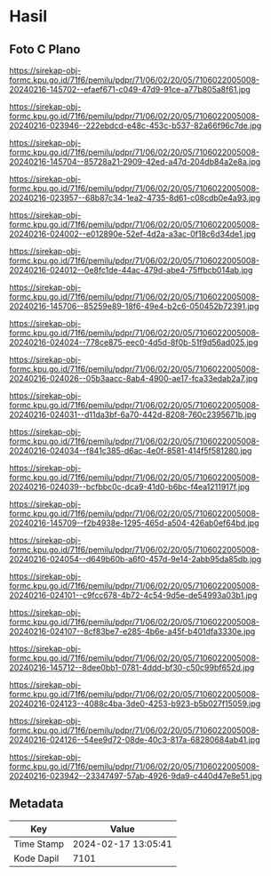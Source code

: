 # Hasil

## Foto C Plano

https://sirekap-obj-formc.kpu.go.id/71f6/pemilu/pdpr/71/06/02/20/05/7106022005008-20240216-145702--efaef671-c049-47d9-91ce-a77b805a8f61.jpg

https://sirekap-obj-formc.kpu.go.id/71f6/pemilu/pdpr/71/06/02/20/05/7106022005008-20240216-023946--222ebdcd-e48c-453c-b537-82a66f96c7de.jpg

https://sirekap-obj-formc.kpu.go.id/71f6/pemilu/pdpr/71/06/02/20/05/7106022005008-20240216-145704--85728a21-2909-42ed-a47d-204db84a2e8a.jpg

https://sirekap-obj-formc.kpu.go.id/71f6/pemilu/pdpr/71/06/02/20/05/7106022005008-20240216-023957--68b87c34-1ea2-4735-8d61-c08cdb0e4a93.jpg

https://sirekap-obj-formc.kpu.go.id/71f6/pemilu/pdpr/71/06/02/20/05/7106022005008-20240216-024002--e012890e-52ef-4d2a-a3ac-0f18c6d34de1.jpg

https://sirekap-obj-formc.kpu.go.id/71f6/pemilu/pdpr/71/06/02/20/05/7106022005008-20240216-024012--0e8fc1de-44ac-479d-abe4-75ffbcb014ab.jpg

https://sirekap-obj-formc.kpu.go.id/71f6/pemilu/pdpr/71/06/02/20/05/7106022005008-20240216-145706--85259e89-18f6-49e4-b2c6-050452b72391.jpg

https://sirekap-obj-formc.kpu.go.id/71f6/pemilu/pdpr/71/06/02/20/05/7106022005008-20240216-024024--778ce875-eec0-4d5d-8f0b-51f9d56ad025.jpg

https://sirekap-obj-formc.kpu.go.id/71f6/pemilu/pdpr/71/06/02/20/05/7106022005008-20240216-024026--05b3aacc-8ab4-4900-ae17-fca33edab2a7.jpg

https://sirekap-obj-formc.kpu.go.id/71f6/pemilu/pdpr/71/06/02/20/05/7106022005008-20240216-024031--d11da3bf-6a70-442d-8208-760c2395671b.jpg

https://sirekap-obj-formc.kpu.go.id/71f6/pemilu/pdpr/71/06/02/20/05/7106022005008-20240216-024034--f841c385-d6ac-4e0f-8581-414f5f581280.jpg

https://sirekap-obj-formc.kpu.go.id/71f6/pemilu/pdpr/71/06/02/20/05/7106022005008-20240216-024039--bcfbbc0c-dca9-41d0-b6bc-f4ea1211917f.jpg

https://sirekap-obj-formc.kpu.go.id/71f6/pemilu/pdpr/71/06/02/20/05/7106022005008-20240216-145709--f2b4938e-1295-465d-a504-426ab0ef64bd.jpg

https://sirekap-obj-formc.kpu.go.id/71f6/pemilu/pdpr/71/06/02/20/05/7106022005008-20240216-024054--d649b60b-a6f0-457d-9e14-2abb95da85db.jpg

https://sirekap-obj-formc.kpu.go.id/71f6/pemilu/pdpr/71/06/02/20/05/7106022005008-20240216-024101--c9fcc678-4b72-4c54-9d5e-de54993a03b1.jpg

https://sirekap-obj-formc.kpu.go.id/71f6/pemilu/pdpr/71/06/02/20/05/7106022005008-20240216-024107--8cf83be7-e285-4b6e-a45f-b401dfa3330e.jpg

https://sirekap-obj-formc.kpu.go.id/71f6/pemilu/pdpr/71/06/02/20/05/7106022005008-20240216-145712--8dee0bb1-0781-4ddd-bf30-c50c99bf652d.jpg

https://sirekap-obj-formc.kpu.go.id/71f6/pemilu/pdpr/71/06/02/20/05/7106022005008-20240216-024123--4088c4ba-3de0-4253-b923-b5b027f15059.jpg

https://sirekap-obj-formc.kpu.go.id/71f6/pemilu/pdpr/71/06/02/20/05/7106022005008-20240216-024126--54ee9d72-08de-40c3-817a-68280684ab41.jpg

https://sirekap-obj-formc.kpu.go.id/71f6/pemilu/pdpr/71/06/02/20/05/7106022005008-20240216-023942--23347497-57ab-4926-9da9-c440d47e8e51.jpg


## Metadata

| Key        | Value               |
| ---------- | ------------------- |
| Time Stamp | 2024-02-17 13:05:41 |
| Kode Dapil | 7101                |



